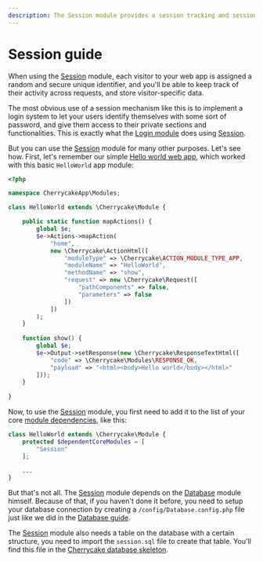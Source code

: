 ```yaml
---
description: The Session module provides a session tracking and session storage mechanism.
---
```


# Session guide

When using the [Session](../reference/core-modules/session.md) module, each visitor to your web app is assigned a random and secure unique identifier, and you'll be able to keep track of their activity across requests, and store visitor-specific data.

The most obvious use of a session mechanism like this is to implement a login system to let your users identify themselves with some sort of password, and give them access to their private sections and functionalities. This is exactly what the [Login module](login-guide.md) does using [Session](../reference/core-modules/session.md).

But you can use the [Session](../reference/core-modules/session.md) module for many other purposes. Let's see how. First, let's remember our simple [Hello world web app](getting-started/#the-hello-world-module), which worked with this basic `HelloWorld` app module:

```php
<?php

namespace CherrycakeApp\Modules;

class HelloWorld extends \Cherrycake\Module {

    public static function mapActions() {
        global $e;
        $e->Actions->mapAction(
            "home",
            new \Cherrycake\ActionHtml([
                "moduleType" => \Cherrycake\ACTION_MODULE_TYPE_APP,
                "moduleName" => "HelloWorld",
                "methodName" => "show",
                "request" => new \Cherrycake\Request([
                    "pathComponents" => false,
                    "parameters" => false
                ])
            ])
        );
    }
    
    function show() {
        global $e;
        $e->Output->setResponse(new \Cherrycake\ResponseTextHtml([
            "code" => \Cherrycake\Modules\RESPONSE_OK,
            "payload" => "<html><body>Hello world</body></html>"
        ]));
    }
    
}
```

Now, to use the [Session](../reference/core-modules/session.md) module, you first need to add it to the list of your core [module dependencies](modules-guide.md#specifying-module-dependencies), like this:

```php
class HelloWorld extends \Cherrycake\Module {
    protected $dependentCoreModules = [
        "Session"
    ];

    ...    
}
```

But that's not all. The [Session](../reference/core-modules/session.md) module depends on the [Database](../reference/core-modules/database.md) module himself. Because of that, if you haven't done it before, you need to setup your database connection by creating a `/config/Database.config.php` file just like we did in the [Database guide](database-guide/).

The [Session](../reference/core-modules/session.md) module also needs a table on the database with a certain structure, you need to import the `session.sql` file to create that table. You'll find this file in the [Cherrycake database skeleton](getting-started/#setting-up-the-skeleton-database).

